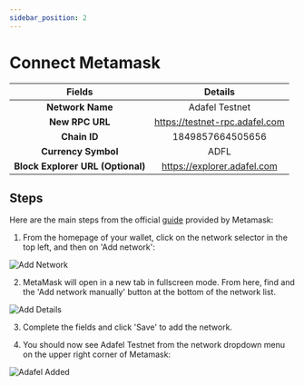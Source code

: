 ```yaml
---
sidebar_position: 2
---
```


# Connect Metamask

|            **Fields**             |          **Details**           |
| :-------------------------------: | :----------------------------: |
|         **Network Name**          |         Adafel Testnet         |
|          **New RPC URL**          | https://testnet-rpc.adafel.com |
|           **Chain ID**            |        1849857664505656        |
|        **Currency Symbol**        |              ADFL              |
| **Block Explorer URL (Optional)** |  https://explorer.adafel.com   |

## Steps

Here are the main steps from the official [guide](https://support.metamask.io/hc/en-us/articles/360043227612-How-to-add-a-custom-network-RPC) provided by Metamask:

1. From the homepage of your wallet, click on the network selector in the top left, and then on 'Add network':

![Add Network](/img/docs/metaMask-add-network.png)

2. MetaMask will open in a new tab in fullscreen mode. From here, find and the 'Add network manually' button at the bottom of the network list.

![Add Details](/img/docs/metamask-add-details.png)

3. Complete the fields and click 'Save' to add the network.

4. You should now see Adafel Testnet from the network dropdown menu on the upper right corner of Metamask:

![Adafel Added](/img/docs/metamask-adafel-testnet.png)
